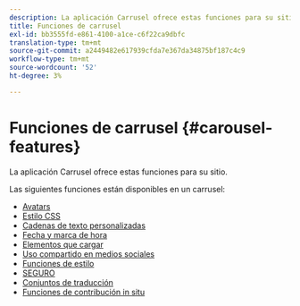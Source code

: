 ```yaml
---
description: La aplicación Carrusel ofrece estas funciones para su sitio.
title: Funciones de carrusel
exl-id: bb3555fd-e861-4100-a1ce-c6f22ca9dbfc
translation-type: tm+mt
source-git-commit: a2449482e617939cfda7e367da34875bf187c4c9
workflow-type: tm+mt
source-wordcount: '52'
ht-degree: 3%

---
```


# Funciones de carrusel {#carousel-features}

La aplicación Carrusel ofrece estas funciones para su sitio.

Las siguientes funciones están disponibles en un carrusel:

* [Avatars](/help/using/c-features-livefyre/c-styling-features/c-avatars.md#c_avatars)
* [Estilo CSS](/help/using/c-features-livefyre/c-styling-features/c-css-styling-branding.md#c_css_styling_branding)
* [Cadenas de texto personalizadas](/help/using/c-features-livefyre/c-custom-text-strings.md#c_custom_text_strings)
* [Fecha y marca de hora](/help/using/c-features-livefyre/c-styling-features/c-date-and-timestamp.md#c_date_and_timestamp)
* [Elementos que cargar](/help/using/c-features-livefyre/c-content-behavior-features/c-content-behavior-features.md#section_q5w_mzl_d1b)
* [Uso compartido en medios sociales](/help/using/c-features-livefyre/c-social-sharing/c-social-sharing.md#c_social_sharing)
* [Funciones de estilo](/help/using/c-features-livefyre/c-styling-features/c-styling-features.md#c_styling_features)
* [SEGURO](/help/using/c-features-livefyre/c-about-moderation/c-moderation.md#c_moderation)
* [Conjuntos de traducción](/help/using/c-settings-other/c-translation-sets/c-translation-sets.md#c_translation_sets)
* [Funciones de contribución in situ](/help/using/c-features-livefyre/c-on-site-contribution-features.md#section_vzs_t2s_d1b)
